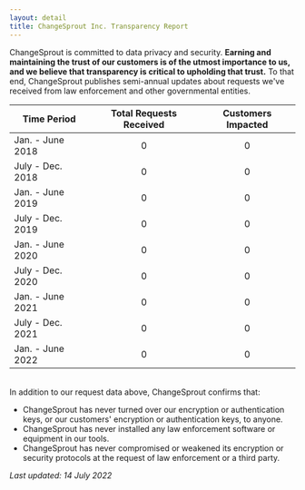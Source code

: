 ```yaml
---
layout: detail
title: ChangeSprout Inc. Transparency Report
---
```

ChangeSprout is committed to data privacy and security. **Earning and maintaining the trust of our customers is of the utmost importance to us, and we believe that transparency is critical to upholding that trust.** To that end, ChangeSprout publishes semi-annual updates about requests we've received from law enforcement and other governmental entities. 

| Time Period      |   Total Requests Received    |   Customers Impacted   |
| ---------------- | :-----------------------: | :------------------: |
| Jan. - June 2018 |    0                  |    0                  |
| July - Dec. 2018 |    0                  |    0                  |
| Jan. - June 2019 |    0                  |    0                  |
| July - Dec. 2019 |    0                  |    0                  |
| Jan. - June 2020 |    0                  |    0                  |
| July - Dec. 2020 |    0                  |    0                  |
| Jan. - June 2021 |    0                  |    0                  |
| July - Dec. 2021 |    0                  |    0                  |
| Jan. - June 2022 |    0                  |    0                  |  


\
In addition to our request data above, ChangeSprout confirms that:

* ChangeSprout has never turned over our encryption or authentication keys, or our customers' encryption or authentication keys, to anyone.
* ChangeSprout has never installed any law enforcement software or equipment in our tools.
* ChangeSprout has never compromised or weakened its encryption or security protocols at the request of law enforcement or a third party. 

*Last updated: 14 July 2022*